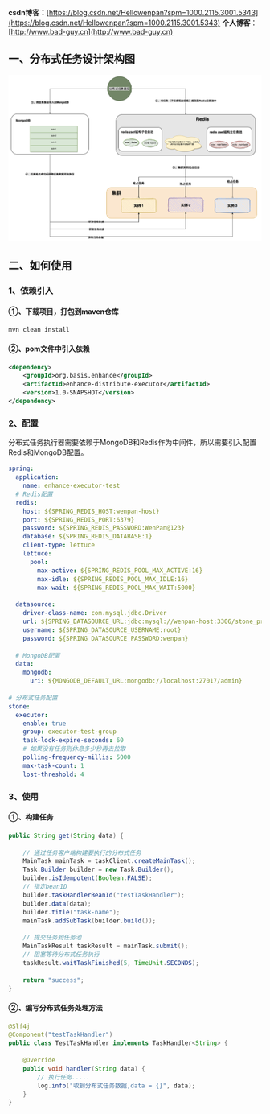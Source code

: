 **csdn博客：**[https://blog.csdn.net/Hellowenpan?spm=1000.2115.3001.5343](https://blog.csdn.net/Hellowenpan?spm=1000.2115.3001.5343)
**个人博客**：[http://www.bad-guy.cn](http://www.bad-guy.cn)


## 一、分布式任务设计架构图

![](images/分布式任务设计架构图.png)



## 二、如何使用

### 1、依赖引入

#### ①、下载项目，打包到maven仓库

```
mvn clean install
```

#### ②、pom文件中引入依赖

```xml
<dependency>
    <groupId>org.basis.enhance</groupId>
    <artifactId>enhance-distribute-executor</artifactId>
    <version>1.0-SNAPSHOT</version>
</dependency>
```

### 2、配置

分布式任务执行器需要依赖于MongoDB和Redis作为中间件，所以需要引入配置Redis和MongoDB配置。

```yml
spring:
  application:
    name: enhance-executor-test
  # Redis配置
  redis:
    host: ${SPRING_REDIS_HOST:wenpan-host}
    port: ${SPRING_REDIS_PORT:6379}
    password: ${SPRING_REDIS_PASSWORD:WenPan@123}
    database: ${SPRING_REDIS_DATABASE:1}
    client-type: lettuce
    lettuce:
      pool:
        max-active: ${SPRING_REDIS_POOL_MAX_ACTIVE:16}
        max-idle: ${SPRING_REDIS_POOL_MAX_IDLE:16}
        max-wait: ${SPRING_REDIS_POOL_MAX_WAIT:5000}
        
  datasource:
    driver-class-name: com.mysql.jdbc.Driver
    url: ${SPRING_DATASOURCE_URL:jdbc:mysql://wenpan-host:3306/stone_project?useUnicode=true&characterEncoding=UTF-8&useSSL=false}
    username: ${SPRING_DATASOURCE_USERNAME:root}
    password: ${SPRING_DATASOURCE_PASSWORD:wenpan}

  # MongoDB配置
  data:
    mongodb:
      uri: ${MONGODB_DEFAULT_URL:mongodb://localhost:27017/admin}

# 分布式任务配置
stone:
  executor:
    enable: true
    group: executor-test-group
    task-lock-expire-seconds: 60
    # 如果没有任务则休息多少秒再去拉取
    polling-frequency-millis: 5000
    max-task-count: 1
    lost-threshold: 4
```

### 3、使用

#### ①、构建任务

```java
public String get(String data) {

    // 通过任务客户端构建要执行的分布式任务
    MainTask mainTask = taskClient.createMainTask();
    Task.Builder builder = new Task.Builder();
    builder.isIdempotent(Boolean.FALSE);
    // 指定beanID
    builder.taskHandlerBeanId("testTaskHandler");
    builder.data(data);
    builder.title("task-name");
    mainTask.addSubTask(builder.build());

    // 提交任务到任务池
    MainTaskResult taskResult = mainTask.submit();
    // 阻塞等待分布式任务执行
    taskResult.waitTaskFinished(5, TimeUnit.SECONDS);

    return "success";
}
```

#### ②、编写分布式任务处理方法

```java
@Slf4j
@Component("testTaskHandler")
public class TestTaskHandler implements TaskHandler<String> {

    @Override
    public void handler(String data) {
      	// 执行任务.....
        log.info("收到分布式任务数据,data = {}", data);
    }
}
```









